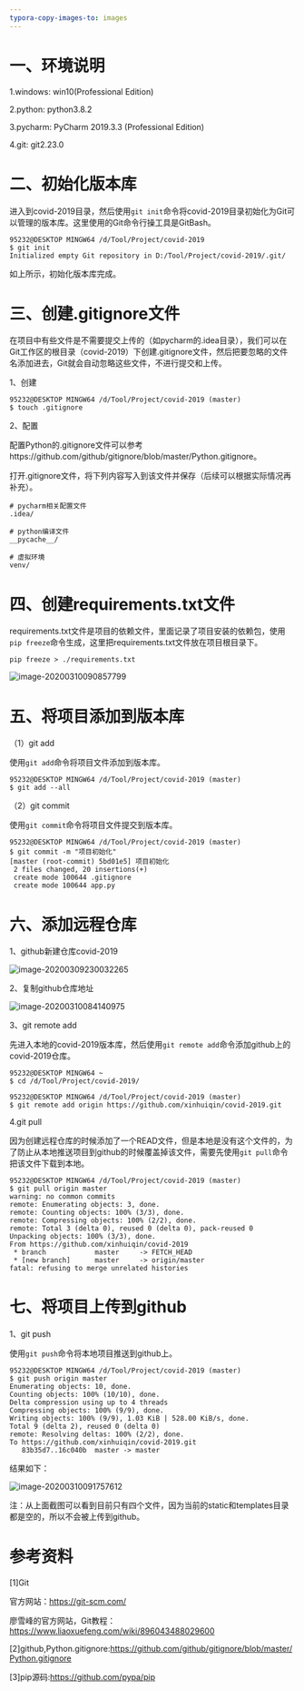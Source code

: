 ```yaml
---
typora-copy-images-to: images
---
```


# 一、环境说明

1.windows: win10(Professional Edition)

2.python: python3.8.2

3.pycharm: PyCharm 2019.3.3 (Professional Edition)

4.git: git2.23.0

# 二、初始化版本库

进入到covid-2019目录，然后使用`git init`命令将covid-2019目录初始化为Git可以管理的版本库。这里使用的Git命令行操工具是GitBash。

```
95232@DESKTOP MINGW64 /d/Tool/Project/covid-2019
$ git init
Initialized empty Git repository in D:/Tool/Project/covid-2019/.git/
```

如上所示，初始化版本库完成。

# 三、创建.gitignore文件

在项目中有些文件是不需要提交上传的（如pycharm的.idea目录），我们可以在Git工作区的根目录（covid-2019）下创建.gitignore文件，然后把要忽略的文件名添加进去，Git就会自动忽略这些文件，不进行提交和上传。

1、创建

```
95232@DESKTOP MINGW64 /d/Tool/Project/covid-2019 (master)
$ touch .gitignore
```

2、配置

配置Python的.gitignore文件可以参考https://github.com/github/gitignore/blob/master/Python.gitignore。

打开.gitignore文件，将下列内容写入到该文件并保存（后续可以根据实际情况再补充）。

```
# pycharm相关配置文件
.idea/

# python编译文件
__pycache__/

# 虚拟环境
venv/
```

#  四、创建requirements.txt文件

requirements.txt文件是项目的依赖文件，里面记录了项目安装的依赖包，使用`pip freeze`命令生成，这里把requirements.txt文件放在项目根目录下。

```
pip freeze > ./requirements.txt
```

![image-20200310090857799](images/image-20200310090857799.png)



# 五、将项目添加到版本库

（1）git add

使用`git add`命令将项目文件添加到版本库。

```
95232@DESKTOP MINGW64 /d/Tool/Project/covid-2019 (master)
$ git add --all
```

（2）git commit 

使用`git commit`命令将项目文件提交到版本库。

```
95232@DESKTOP MINGW64 /d/Tool/Project/covid-2019 (master)
$ git commit -m "项目初始化"
[master (root-commit) 5bd01e5] 项目初始化
 2 files changed, 20 insertions(+)
 create mode 100644 .gitignore
 create mode 100644 app.py
```

# 六、添加远程仓库

1、github新建仓库covid-2019

![image-20200309230032265](images/image-20200309230032265.png)

2、复制github仓库地址

![image-20200310084140975](images/image-20200310084140975.png)

3、git remote add

先进入本地的covid-2019版本库，然后使用`git remote add`命令添加github上的covid-2019仓库。

```
95232@DESKTOP MINGW64 ~
$ cd /d/Tool/Project/covid-2019/

95232@DESKTOP MINGW64 /d/Tool/Project/covid-2019 (master)
$ git remote add origin https://github.com/xinhuiqin/covid-2019.git
```

4.git pull 

因为创建远程仓库的时候添加了一个READ文件，但是本地是没有这个文件的，为了防止从本地推送项目到github的时候覆盖掉该文件，需要先使用`git pull`命令把该文件下载到本地。

```
95232@DESKTOP MINGW64 /d/Tool/Project/covid-2019 (master)
$ git pull origin master
warning: no common commits
remote: Enumerating objects: 3, done.
remote: Counting objects: 100% (3/3), done.
remote: Compressing objects: 100% (2/2), done.
remote: Total 3 (delta 0), reused 0 (delta 0), pack-reused 0
Unpacking objects: 100% (3/3), done.
From https://github.com/xinhuiqin/covid-2019
 * branch            master     -> FETCH_HEAD
 * [new branch]      master     -> origin/master
fatal: refusing to merge unrelated histories
```

# 七、将项目上传到github

1、git push

使用`git push`命令将本地项目推送到github上。

```
95232@DESKTOP MINGW64 /d/Tool/Project/covid-2019 (master)
$ git push origin master
Enumerating objects: 10, done.
Counting objects: 100% (10/10), done.
Delta compression using up to 4 threads
Compressing objects: 100% (9/9), done.
Writing objects: 100% (9/9), 1.03 KiB | 528.00 KiB/s, done.
Total 9 (delta 2), reused 0 (delta 0)
remote: Resolving deltas: 100% (2/2), done.
To https://github.com/xinhuiqin/covid-2019.git
   83b35d7..16c040b  master -> master

```

结果如下：

![image-20200310091757612](images/image-20200310091757612.png)

注：从上面截图可以看到目前只有四个文件，因为当前的static和templates目录都是空的，所以不会被上传到github。

# 参考资料

[1]Git

官方网站：https://git-scm.com/

廖雪峰的官方网站，Git教程：https://www.liaoxuefeng.com/wiki/896043488029600

[2]github,Python.gitignore:https://github.com/github/gitignore/blob/master/Python.gitignore

[3]pip源码:https://github.com/pypa/pip